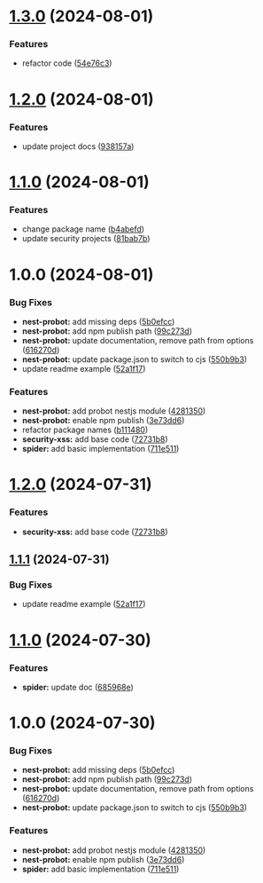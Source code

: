 # [1.3.0](https://github.com/hive-o/libraries/compare/spider-v1.2.0...spider-v1.3.0) (2024-08-01)


### Features

* refactor code ([54e76c3](https://github.com/hive-o/libraries/commit/54e76c36078ee8911c5d8097633b8d3c5a518696))

# [1.2.0](https://github.com/hive-o/libraries/compare/spider-v1.1.0...spider-v1.2.0) (2024-08-01)


### Features

* update project docs ([938157a](https://github.com/hive-o/libraries/commit/938157a59adbd400cd88d367e6809e8f5bd7d89f))

# [1.1.0](https://github.com/hive-o/libraries/compare/spider-v1.0.0...spider-v1.1.0) (2024-08-01)


### Features

* change package name ([b4abefd](https://github.com/hive-o/libraries/commit/b4abefd4a807e2573d83440392f522a83720bcb2))
* update security projects ([81bab7b](https://github.com/hive-o/libraries/commit/81bab7b6b5729177fe2081fad18c9f370f718148))

# 1.0.0 (2024-08-01)


### Bug Fixes

* **nest-probot:** add missing deps ([5b0efcc](https://github.com/hive-o/libraries/commit/5b0efccd712168fa7e31e0bf493f9d3b7546a668))
* **nest-probot:** add npm publish path ([99c273d](https://github.com/hive-o/libraries/commit/99c273dd27e6b7f75ca0a82df596ac746e83b7a2))
* **nest-probot:** update documentation, remove path from options ([616270d](https://github.com/hive-o/libraries/commit/616270d62c129678755685568142352ebe1a6a3e))
* **nest-probot:** update package.json to switch to cjs ([550b9b3](https://github.com/hive-o/libraries/commit/550b9b38d677510dd6ffe3d8d23a330ae636c365))
* update readme example ([52a1f17](https://github.com/hive-o/libraries/commit/52a1f178f4f75f63434fbedf0e4728629a59a81a))


### Features

* **nest-probot:** add probot nestjs module ([4281350](https://github.com/hive-o/libraries/commit/428135004ea8b2ca9eeafdfd48f8e62da6b29e95))
* **nest-probot:** enable npm publish ([3e73dd6](https://github.com/hive-o/libraries/commit/3e73dd6fe55e67cfebe874f054699be1a03f90ba))
* refactor package names ([b111480](https://github.com/hive-o/libraries/commit/b1114806bef6b6f0fa735f763a2e593f2a77c4da))
* **security-xss:** add base code ([72731b8](https://github.com/hive-o/libraries/commit/72731b83db9b3d72732633160253dc647e154e0b))
* **spider:** add basic implementation ([711e511](https://github.com/hive-o/libraries/commit/711e511cfc22d9c9b1cdb51b05d3a86a2ab3fcd1))

# [1.2.0](https://github.com/hive-o/libraries/compare/spider-v1.1.1...spider-v1.2.0) (2024-07-31)


### Features

* **security-xss:** add base code ([72731b8](https://github.com/hive-o/libraries/commit/72731b83db9b3d72732633160253dc647e154e0b))

## [1.1.1](https://github.com/hive-o/libraries/compare/spider-v1.1.0...spider-v1.1.1) (2024-07-31)


### Bug Fixes

* update readme example ([52a1f17](https://github.com/hive-o/libraries/commit/52a1f178f4f75f63434fbedf0e4728629a59a81a))

# [1.1.0](https://github.com/hive-o/libraries/compare/spider-v1.0.0...spider-v1.1.0) (2024-07-30)


### Features

* **spider:** update doc ([685968e](https://github.com/hive-o/libraries/commit/685968eb99f4ffda9314d0b1e2bd9b005edb1f38))

# 1.0.0 (2024-07-30)


### Bug Fixes

* **nest-probot:** add missing deps ([5b0efcc](https://github.com/hive-o/libraries/commit/5b0efccd712168fa7e31e0bf493f9d3b7546a668))
* **nest-probot:** add npm publish path ([99c273d](https://github.com/hive-o/libraries/commit/99c273dd27e6b7f75ca0a82df596ac746e83b7a2))
* **nest-probot:** update documentation, remove path from options ([616270d](https://github.com/hive-o/libraries/commit/616270d62c129678755685568142352ebe1a6a3e))
* **nest-probot:** update package.json to switch to cjs ([550b9b3](https://github.com/hive-o/libraries/commit/550b9b38d677510dd6ffe3d8d23a330ae636c365))


### Features

* **nest-probot:** add probot nestjs module ([4281350](https://github.com/hive-o/libraries/commit/428135004ea8b2ca9eeafdfd48f8e62da6b29e95))
* **nest-probot:** enable npm publish ([3e73dd6](https://github.com/hive-o/libraries/commit/3e73dd6fe55e67cfebe874f054699be1a03f90ba))
* **spider:** add basic implementation ([711e511](https://github.com/hive-o/libraries/commit/711e511cfc22d9c9b1cdb51b05d3a86a2ab3fcd1))
